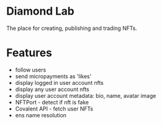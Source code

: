 # Diamond Lab

The place for creating, publishing and trading NFTs.

# Features

- follow users
- send micropayments as 'likes'
- display logged in user account nfts
- display any user account nfts
- display user account metadata: bio, name, avatar image
- NFTPort - detect if nft is fake
- Covalent API - fetch user NFTs
- ens name resolution
